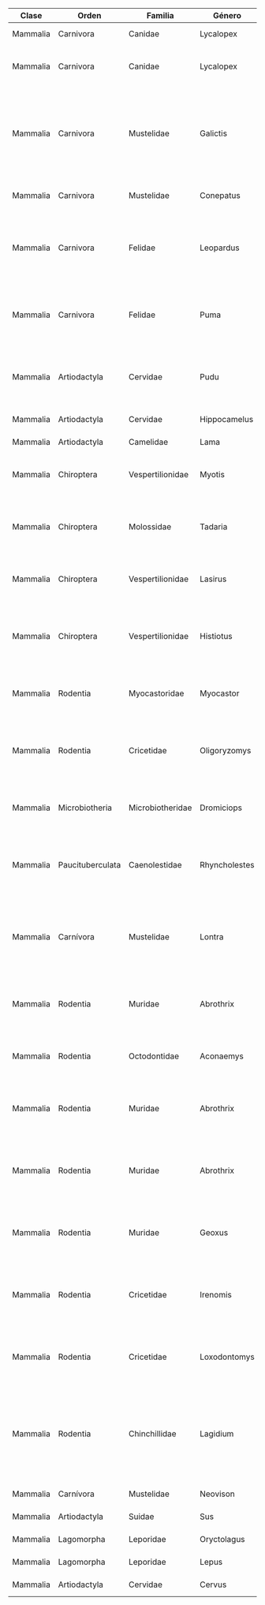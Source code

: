 | Clase    | Orden            | Familia          | Género        | Especie                        | NombreComún               | CategoríaUICN | EstadoConservaciónNacional | SectorenlaRBHH                | Presencia                                                                                                          | TipoDeDato                                                           | Fuente                                                                                                                                                                                                                                                                                                                 |     |     |     |     |     |     |     |     |     |     |     |     |     |     |
| -------- | ---------------- | ---------------- | ------------- | ------------------------------ | ------------------------- | ------------- | -------------------------- | ----------------------------- | ------------------------------------------------------------------------------------------------------------------ | -------------------------------------------------------------------- | ---------------------------------------------------------------------------------------------------------------------------------------------------------------------------------------------------------------------------------------------------------------------------------------------------------------------- | --- | --- | --- | --- | --- | --- | --- | --- | --- | --- | --- | --- | --- | --- |
| Mammalia | Carnivora        | Canidae          | Lycalopex     | [[Lycalopex_culpaeus]]         | Zorro Culpeo              | LC            | VU                         | Ribera Lago Pirehueico        | XV a XII Región                                                                                                    | Observación                                                          | Novaro, A. J. 1997. Pseudalopex culpaeus. Mammalian species, 558:1-8.                                                                                                                                                                                                                                                  |     |     |     |     |     |     |     |     |     |     |     |     |     |     |
| Mammalia | Carnivora        | Canidae          | Lycalopex     | [[Lycalopex_griseus]]          | Zorro Gris o Chilla       | LC            | LC                         | Ribera Lago Pirehueico        | XV a XII Región                                                                                                    | Observación                                                          | Medel, R. G. y F. M. Jaksic. 1988. Ecología de los Cánidos sudamericanos: una revisión. Revista Chilena de Historia Natural, 61:67-79.                                                                                                                                                                                 |     |     |     |     |     |     |     |     |     |     |     |     |     |     |
| Mammalia | Carnivora        | Mustelidae       | Galictis      | [[Galictis_cuja]]              | Quique                    | LC            | LC                         | Ribera Lago Pirehueico        | IV a XI Región                                                                                                     | Modelamiento de nicho a partir de observaciones y registro histórico | Poo-Muñoz, Daniela A., Escobar, Luis E., Peterson, A. Townsend, Astorga, Francisca, Organ, John F., & Medina-Vogel, Gonzalo. (2014). Galictis cuja (Mammalia): an update of current knowledge and geographic distribution. Iheringia. Série Zoologia, 104(3), 341-346. https://doi.org/10.1590/1678-476620141043341346 |     |     |     |     |     |     |     |     |     |     |     |     |     |     |
| Mammalia | Carnivora        | Mustelidae       | Conepatus     | [[Conepatus_chinga]]           | Chingue                   | LC            | LC                         | Ribera Lago Pirehueico        | IV a X Región                                                                                                      | Observación                                                          | Ministerio del Medio Ambiente. 2015. Ficha de Antecedentes de Especie Conepatus chinga(Molina. 1782)                                                                                                                                                                                                                   |     |     |     |     |     |     |     |     |     |     |     |     |     |     |
| Mammalia | Carnivora        | Felidae          | Leopardus     | [[Leopardus_guigna]]           | Guiña o Kod-Kod           | VU            | VU                         | Ribera Lago Pirehueico        | IV a XI Región                                                                                                     | Modelamiento de nicho a partir de observaciones y registro histórico | Cuyckens, G. A. E., Morales, M. M., y Tognelli, M. F. (2014). Assessing the distribution of a Vulnerable felid species: threats from human land use and climate change to the kodkod Leopardus guigna. Oryx, 49(04), 611–618. doi:10.1017/s003060531300135x                                                            |     |     |     |     |     |     |     |     |     |     |     |     |     |     |
| Mammalia | Carnivora        | Felidae          | Puma          | [[Puma_concolor]]              | Puma                      | LC            | NT                         | Ribera Lago Pirehueico        | XV a XII Región                                                                                                    | Observación                                                          | Iriarte, J. A., Acuña, J. R. R., Villalobos, R., Lagos, N., & Sade, S. (2013). Revisión actualizada sobre la biodiversidad y conservación de los felinos silvestres de Chile. Boletín de biodiversidad de Chile, (8), 5-24.                                                                                            |     |     |     |     |     |     |     |     |     |     |     |     |     |     |
| Mammalia | Artiodactyla     | Cervidae         | Pudu          | [[Pudu_puda]]                  | Pudú                      | NT            | VU                         | Subcuenca del río Calle Calle | VII a XI Región                                                                                                    | Observación                                                          | Jiménez, J. (2010) The southern pudu (Pudu puda). In: González S, Barbanti J (Eds) Neotropical cervidology: biology and medicine of Latin American deer. Funep/IUCN, Jaboticabal, Brazil, 140-150.                                                                                                                     |     |     |     |     |     |     |     |     |     |     |     |     |     |     |
| Mammalia | Artiodactyla     | Cervidae         | Hippocamelus  | [[Hippocamelus_bisulcus]]      | Huemul del sur            | EN            | EN                         | Subcuenca del río Calle Calle | Registro por reintroducción                                                                                        | Reintroducido                                                        | Proyecto de conservación Huemul del Sur. Fundación Huilo Huilo                                                                                                                                                                                                                                                         |     |     |     |     |     |     |     |     |     |     |     |     |     |     |
| Mammalia | Artiodactyla     | Camelidae        | Lama          | [[Lama_guanicoe]]              | Guanaco                   | LC            | VU                         | Subcuenca del río Calle Calle | Registro por reintroducción                                                                                        | Reintroducido                                                        | Proyecto guanaco. Fundación Huilo Huilo                                                                                                                                                                                                                                                                                |     |     |     |     |     |     |     |     |     |     |     |     |     |     |
| Mammalia | Chiroptera       | Vespertilionidae | Myotis        | [[Myotis_chiloensis]]          | Murciélago Oreja de Ratón | LC            | LC                         | Subcuenca del río Calle Calle | IV a XII Región                                                                                                    | Observación                                                          | Ossa, G., y Rodríguez-San Pedro, A. (2015). Myotis chiloensis (Chiroptera: Vespertilionidae). Mammalian Species, 47(922), 51-56.                                                                                                                                                                                       |     |     |     |     |     |     |     |     |     |     |     |     |     |     |
| Mammalia | Chiroptera       | Molossidae       | Tadaria       | [[Tadarida_brasiliensis]]      | Murciélago de cola libre  | LC            | LC                         | Subcuenca del río Calle Calle | XV a XII Región                                                                                                    | Observación                                                          | Rodríguez-San Pedro, A., y Allendes, J. L. (2016). Nuevos registros y extensión del rango geográfico latitudinal de Tadarida brasiliensis (Chiroptera: Molossidae) en Chile. Mastozoología neotropical, 23(2), 567-569.                                                                                                |     |     |     |     |     |     |     |     |     |     |     |     |     |     |
| Mammalia | Chiroptera       | Vespertilionidae | Lasirus       | [[Lasiurus_cinereus]]          | Murciélago ceniciento     | LC            | DD                         | Subcuenca del río Calle Calle | XV a X Región                                                                                                      | Observación                                                          | Gardner, A. L. (Ed.). (2008). Mammals of South America, volume 1: marsupials, xenarthrans, shrews, and bats . University of Chicago Press. p. 462-463                                                                                                                                                                  |     |     |     |     |     |     |     |     |     |     |     |     |     |     |
| Mammalia | Chiroptera       | Vespertilionidae | Histiotus     | [[Histiotus_montanus]]         | Muerciélago Orejudo       | LC            | LC                         | Subcuenca del río Calle Calle | I a XII Región                                                                                                     | Observación                                                          | Ossa, G., Bonacic, C., y Barquez, R. M. (2015). First record of Histiotus laephotis (Thomas, 1916) from Chile and new distributional information for Histiotus montanus (Phillipi and Landbeck, 1861)(Chiroptera, Vespertilionidae). Mammalia, 79(4), 457-461.                                                         |     |     |     |     |     |     |     |     |     |     |     |     |     |     |
| Mammalia | Rodentia         | Myocastoridae    | Myocastor     | [[Myocastor_coypus]]           | Coipo                     | LC            | LC                         | Subcuenca del río Calle Calle | III a XII Región                                                                                                   | Observación                                                          | Woods, C. A., Contreras, L., Willner-Chapman, G., y Whidden, H. P. (1992). Myocastor coypus. Mammalian species, (398), 1-8.                                                                                                                                                                                            |     |     |     |     |     |     |     |     |     |     |     |     |     |     |
| Mammalia | Rodentia         | Cricetidae       | Oligoryzomys  | [[Oligoryzomys_longicaudatus]] | Ratón de Cola Larga       | LC            | ??                         | Ribera Lago Pirehueico        | III a XII Región                                                                                                   | Observación                                                          | Belmar-Lucero, S., Godoy, P., Ferres, M., Vial, P., y Palma, R. E. (2009). Range expansion of Oligoryzomys longicaudatus (Rodentia, Sigmodontinae) in Patagonian Chile, and first record of Hantavirus in the region. Revista chilena de historia natural, 82(2), 265-275.                                             |     |     |     |     |     |     |     |     |     |     |     |     |     |     |
| Mammalia | Microbiotheria   | Microbiotheridae | Dromiciops    | [[Dromiciops_gliroides]]       | Monito del Monte          | NT            | NT                         | Ribera Lago Pirehueico        | VII a X Región                                                                                                     | Observación                                                          | Lobos, G., y Palma Vásquez, R. E. (2005). Presence of Dromiciops gliroides (Microbiotheria: Microbiotheriidae) in the deciduous forests of central Chile.                                                                                                                                                              |     |     |     |     |     |     |     |     |     |     |     |     |     |     |
| Mammalia | Paucituberculata | Caenolestidae    | Rhyncholestes | [[Rhyncholestes_raphanurus]]   | Comadrejita Trompuda      | NT            | VU                         | Subcuenca del río Calle Calle | XIV a X Región                                                                                                     | Modelamiento de nicho a partir de observaciones y registro histórico | Martin, G. M. (2011). Geographic distribution of Rhyncholestes raphanurus Osgood, 1924 (Paucituberculata: Caenolestidae), an endemic marsupial of the Valdivian Temperate Rainforest. Australian Journal of zoology, 59(2), 118-126.                                                                                   |     |     |     |     |     |     |     |     |     |     |     |     |     |     |
| Mammalia | Carnívora        | Mustelidae       | Lontra        | [[Lontra_provocax]]            | Huillín                   | EN            | EN                         | Ribera Lago Pirehueico        | IX a XI Región                                                                                                     | Observación                                                          | Medina-Vogel, G., Kaufman, V. S., Monsalve, R., y Gomez, V. (2003). The influence of riparian vegetation, woody debris, stream morphology and human activity on the use of rivers by southern river otters in Lontra provocax in Chile. Oryx, 37(4), 422-430.                                                          |     |     |     |     |     |     |     |     |     |     |     |     |     |     |
| Mammalia | Rodentia         | Muridae          | Abrothrix     | [[Abrothrix_longipilis]]       | Ratón lanudo              | LC            | LC                         | Subcuenca del río Calle Calle | IV a XII Región                                                                                                    | Observación                                                          | Teta, P., y Pardiñas, U. F. (2014). Variación morfológica cualitativa y cuantitativa en Abrothrix longipilis (Cricetidae, Sigmodontinae). Mastozoología neotropical, 21(2), 291-309.                                                                                                                                   |     |     |     |     |     |     |     |     |     |     |     |     |     |     |
| Mammalia | Rodentia         | Octodontidae     | Aconaemys     | [[Aconaemys_porteri]]          | Tunduco de Porter         | DD            | NT                         | Subcuenca del río Calle Calle | IX a X Región                                                                                                      | Observación                                                          | Gallardo, M. H., y Reise, D. (1992). Systematics of Aconaemys (Rodentia, Octodontidae). Journal of Mammalogy, 73(4), 779-788.                                                                                                                                                                                          |     |     |     |     |     |     |     |     |     |     |     |     |     |     |
| Mammalia | Rodentia         | Muridae          | Abrothrix     | [[Abrothrix_olivaceus]]        | Ratón Oliváceo            | LC            | LC                         |                               | XV a XII Región                                                                                                    | Observación                                                          | Celis-Diez, J.L., Ippi, S., Charrier, A. y Garín, C. (2011) Fauna de los bosques templados de Chile. Guía de campo de los vertebrados terrestres. Ed. Corporación Chilena de la Madera, Concepción, Chile. p 35                                                                                                        |     |     |     |     |     |     |     |     |     |     |     |     |     |     |
| Mammalia | Rodentia         | Muridae          | Abrothrix     | [[Abrothrix_sanborni]]         | Ratón negro de Sanborn    | NT            | DD                         |                               | XIV a XI Región                                                                                                    | Observación                                                          | Celis-Diez, J.L., Ippi, S., Charrier, A. y Garín, C. (2011) Fauna de los bosques templados de Chile. Guía de campo de los vertebrados terrestres. Ed. Corporación Chilena de la Madera, Concepción, Chile. p 37                                                                                                        |     |     |     |     |     |     |     |     |     |     |     |     |     |     |
| Mammalia | Rodentia         | Muridae          | Geoxus        | [[Geoxus_valdivianus]]         | Ratón Topo valdiviano     | LC            | LC                         |                               | VII a XII Región                                                                                                   | Observación                                                          | Celis-Diez, J.L., Ippi, S., Charrier, A. y Garín, C. (2011) Fauna de los bosques templados de Chile. Guía de campo de los vertebrados terrestres. Ed. Corporación Chilena de la Madera, Concepción, Chile. p 41                                                                                                        |     |     |     |     |     |     |     |     |     |     |     |     |     |     |
| Mammalia | Rodentia         | Cricetidae       | Irenomis      | [[Irenomys_tarsalis]]          | Ratón Arbóreo             | LC            | LC                         |                               | VII a XI Región                                                                                                    | Observación                                                          | Celis-Diez, J.L., Ippi, S., Charrier, A. y Garín, C. (2011) Fauna de los bosques templados de Chile. Guía de campo de los vertebrados terrestres. Ed. Corporación Chilena de la Madera, Concepción, Chile. p 43                                                                                                        |     |     |     |     |     |     |     |     |     |     |     |     |     |     |
| Mammalia | Rodentia         | Cricetidae       | Loxodontomys  | [[Loxodontomys_micropus]]      | Ratón orejón austral      | LC            | LC                         |                               | VIII a XII Región                                                                                                  | Observación                                                          | Celis-Diez, J.L., Ippi, S., Charrier, A. y Garín, C. (2011) Fauna de los bosques templados de Chile. Guía de campo de los vertebrados terrestres. Ed. Corporación Chilena de la Madera, Concepción, Chile. p 45                                                                                                        |     |     |     |     |     |     |     |     |     |     |     |     |     |     |
| Mammalia | Rodentia         | Chinchillidae    | Lagidium      | [[Lagidium_viscacia]]          | Vizcacha                  | LC            | LC                         | Subcuenca del río Calle Calle | **Presencia puntual en la araucanía y futaleufú. No se encuentra evidencia de ocurrencia en la región de los Ríos. |                                                                      | Ministerio del Medio Ambiente. (2021). 16° Proceso del Registro para Clasificar Especies. Recuperado de https://clasificacionespecies.mma.gob.cl/                                                                                                                                                                      |     |     |     |     |     |     |     |     |     |     |     |     |     |     |
|          |                  |                  |               |                                |                           |               |                            |                               |                                                                                                                    |                                                                      |                                                                                                                                                                                                                                                                                                                        |     |     |     |     |     |     |     |     |     |     |     |     |     |     |
| Mammalia | Carnívora        | Mustelidae       | Neovison      | [[Neovison_vison]]             | Vison                     | LC            | Invasor                    | Ribera Lago Pirehueico        |                                                                                                                    |                                                                      |                                                                                                                                                                                                                                                                                                                        |     |     |     |     |     |     |     |     |     |     |     |     |     |     |
| Mammalia | Artiodactyla     | Suidae           | Sus           | [[Sus_scrofa]]                 | Jabalí                    | LC            | Invasor                    | Subcuenca del río Calle Calle |                                                                                                                    |                                                                      |                                                                                                                                                                                                                                                                                                                        |     |     |     |     |     |     |     |     |     |     |     |     |     |     |
| Mammalia | Lagomorpha       | Leporidae        | Oryctolagus   | [[Oryctolagus_cuniculus]]      | Conejo europeo            | EN, NT        | Invasor                    | Subcuenca del río Calle Calle |                                                                                                                    |                                                                      |                                                                                                                                                                                                                                                                                                                        |     |     |     |     |     |     |     |     |     |     |     |     |     |     |
| Mammalia | Lagomorpha       | Leporidae        | Lepus         | [[Lepus_capensis]]             | Liebre europea            | LC            | Invasor                    | Subcuenca del río Calle Calle |                                                                                                                    |                                                                      |                                                                                                                                                                                                                                                                                                                        |     |     |     |     |     |     |     |     |     |     |     |     |     |     |
| Mammalia | Artiodactyla     | Cervidae         | Cervus        | [[Cervus_elaphus]]             | Ciervo rojo               | LC            | Invasor                    | Subcuenca del río Calle Calle |                                                                                                                    |                                                                      |                                                                                                                                                                                                                                                                                                                        |     |     |     |     |     |     |     |     |     |     |     |     |     |     |
